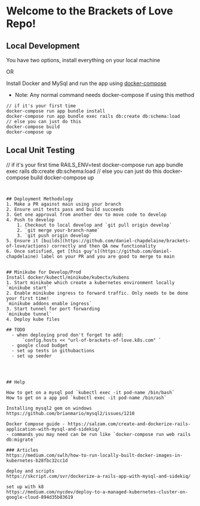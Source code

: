 # Welcome to the Brackets of Love Repo! 


## Local Development
You have two options, install everything on your local machine

OR

Install Docker and MySql and run the app using [docker-compose](https://docs.docker.com/compose/)

* Note: Any normal command needs docker-compose if using this method
```
// if it's your first time
docker-compose run app bundle install
docker-compose run app bundle exec rails db:create db:schema:load 
// else you can just do this
docker-compose build
docker-compose up
```

## Local Unit Testing
// if it's your first time
RAILS_ENV=test docker-compose run app bundle exec rails db:create db:schema:load 
// else you can just do this
docker-compose build
docker-compose up
```


## Deployment Methodology
1. Make a PR against main using your branch
2. Ensure unit tests pass and build succeeds
3. Get one approval from another dev to move code to develop
4. Push to develop
    1. Checkout to local develop and `git pull origin develop`
    2. `git merge your-branch-name`
    3. `git push origin develop`
5. Ensure it [builds](https://github.com/daniel-chapdelaine/brackets-of-love/actions) correctly and then QA new functionality
6. Once satisfied, get [this guy's](https://github.com/daniel-chapdelaine) label on your PR and you are good to merge to main


## Minikube for Develop/Prod
Install docker/kubectl/minikube/kubectx/kubens
1. Start minikube which create a kubernetes environment locally
`minikube start`
2. Enable minikube ingress to forward traffic. Only needs to be done your first time!
`minikube addons enable ingress` 
3. Start tunnel for port forwarding
`minikube tunnel`
4. Deploy kube files

## TODO
  - when deploying prod don't forget to add:   
      `config.hosts << "url-of-brackets-of-love.k8s.com" `
  - google cloud budget
  - set up tests in githubactions
  - set up seeder




## Help

How to get on a mysql pod `kubectl exec -it pod-name /bin/bash`
How to get on a app pod `kubectl exec -it pod-name /bin/ash`

Installing mysql2 gem on windows https://github.com/brianmario/mysql2/issues/1210

Docker Compose guide - https://salzam.com/create-and-dockerize-rails-application-with-mysql-and-sidekiq/
- commands you may need can be run like `docker-compose run web rails db:migrate`

### Articles
https://medium.com/swlh/how-to-run-locally-built-docker-images-in-kubernetes-b28fbc32cc1d

deploy and scripts
https://skcript.com/svr/dockerize-a-rails-app-with-mysql-and-sidekiq/

set up with k8
https://medium.com/nycdev/deploy-to-a-managed-kubernetes-cluster-on-google-cloud-894d35b83619

